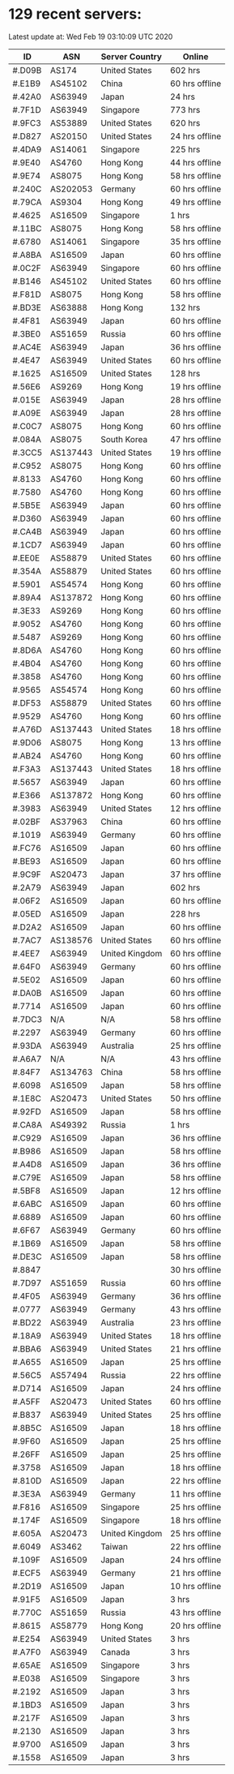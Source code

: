 # 129 recent servers:

Latest update at: Wed Feb 19 03:10:09 UTC 2020

| ID | ASN | Server Country | Online |
| -- | --- | -------------- | ------ |
| #.D09B | AS174 | United States | 602 hrs |
| #.E1B9 | AS45102 | China | 60 hrs offline |
| #.42A0 | AS63949 | Japan | 24 hrs |
| #.7F1D | AS63949 | Singapore | 773 hrs |
| #.9FC3 | AS53889 | United States | 620 hrs |
| #.D827 | AS20150 | United States | 24 hrs offline |
| #.4DA9 | AS14061 | Singapore | 225 hrs |
| #.9E40 | AS4760 | Hong Kong | 44 hrs offline |
| #.9E74 | AS8075 | Hong Kong | 58 hrs offline |
| #.240C | AS202053 | Germany | 60 hrs offline |
| #.79CA | AS9304 | Hong Kong | 49 hrs offline |
| #.4625 | AS16509 | Singapore | 1 hrs |
| #.11BC | AS8075 | Hong Kong | 58 hrs offline |
| #.6780 | AS14061 | Singapore | 35 hrs offline |
| #.A8BA | AS16509 | Japan | 60 hrs offline |
| #.0C2F | AS63949 | Singapore | 60 hrs offline |
| #.B146 | AS45102 | United States | 60 hrs offline |
| #.F81D | AS8075 | Hong Kong | 58 hrs offline |
| #.BD3E | AS63888 | Hong Kong | 132 hrs |
| #.4F81 | AS63949 | Japan | 60 hrs offline |
| #.3BE0 | AS51659 | Russia | 60 hrs offline |
| #.AC4E | AS63949 | Japan | 36 hrs offline |
| #.4E47 | AS63949 | United States | 60 hrs offline |
| #.1625 | AS16509 | United States | 128 hrs |
| #.56E6 | AS9269 | Hong Kong | 19 hrs offline |
| #.015E | AS63949 | Japan | 28 hrs offline |
| #.A09E | AS63949 | Japan | 28 hrs offline |
| #.C0C7 | AS8075 | Hong Kong | 60 hrs offline |
| #.084A | AS8075 | South Korea | 47 hrs offline |
| #.3CC5 | AS137443 | United States | 19 hrs offline |
| #.C952 | AS8075 | Hong Kong | 60 hrs offline |
| #.8133 | AS4760 | Hong Kong | 60 hrs offline |
| #.7580 | AS4760 | Hong Kong | 60 hrs offline |
| #.5B5E | AS63949 | Japan | 60 hrs offline |
| #.D360 | AS63949 | Japan | 60 hrs offline |
| #.CA4B | AS63949 | Japan | 60 hrs offline |
| #.1CD7 | AS63949 | Japan | 60 hrs offline |
| #.EE0E | AS58879 | United States | 60 hrs offline |
| #.354A | AS58879 | United States | 60 hrs offline |
| #.5901 | AS54574 | Hong Kong | 60 hrs offline |
| #.89A4 | AS137872 | Hong Kong | 60 hrs offline |
| #.3E33 | AS9269 | Hong Kong | 60 hrs offline |
| #.9052 | AS4760 | Hong Kong | 60 hrs offline |
| #.5487 | AS9269 | Hong Kong | 60 hrs offline |
| #.8D6A | AS4760 | Hong Kong | 60 hrs offline |
| #.4B04 | AS4760 | Hong Kong | 60 hrs offline |
| #.3858 | AS4760 | Hong Kong | 60 hrs offline |
| #.9565 | AS54574 | Hong Kong | 60 hrs offline |
| #.DF53 | AS58879 | United States | 60 hrs offline |
| #.9529 | AS4760 | Hong Kong | 60 hrs offline |
| #.A76D | AS137443 | United States | 18 hrs offline |
| #.9D06 | AS8075 | Hong Kong | 13 hrs offline |
| #.AB24 | AS4760 | Hong Kong | 60 hrs offline |
| #.F3A3 | AS137443 | United States | 18 hrs offline |
| #.5657 | AS63949 | Japan | 60 hrs offline |
| #.E366 | AS137872 | Hong Kong | 60 hrs offline |
| #.3983 | AS63949 | United States | 12 hrs offline |
| #.02BF | AS37963 | China | 60 hrs offline |
| #.1019 | AS63949 | Germany | 60 hrs offline |
| #.FC76 | AS16509 | Japan | 60 hrs offline |
| #.BE93 | AS16509 | Japan | 60 hrs offline |
| #.9C9F | AS20473 | Japan | 37 hrs offline |
| #.2A79 | AS63949 | Japan | 602 hrs |
| #.06F2 | AS16509 | Japan | 60 hrs offline |
| #.05ED | AS16509 | Japan | 228 hrs |
| #.D2A2 | AS16509 | Japan | 60 hrs offline |
| #.7AC7 | AS138576 | United States | 60 hrs offline |
| #.4EE7 | AS63949 | United Kingdom | 60 hrs offline |
| #.64F0 | AS63949 | Germany | 60 hrs offline |
| #.5E02 | AS16509 | Japan | 60 hrs offline |
| #.DA0B | AS16509 | Japan | 60 hrs offline |
| #.7714 | AS16509 | Japan | 60 hrs offline |
| #.7DC3 | N/A | N/A | 58 hrs offline |
| #.2297 | AS63949 | Germany | 60 hrs offline |
| #.93DA | AS63949 | Australia | 25 hrs offline |
| #.A6A7 | N/A | N/A | 43 hrs offline |
| #.84F7 | AS134763 | China | 58 hrs offline |
| #.6098 | AS16509 | Japan | 58 hrs offline |
| #.1E8C | AS20473 | United States | 50 hrs offline |
| #.92FD | AS16509 | Japan | 58 hrs offline |
| #.CA8A | AS49392 | Russia | 1 hrs |
| #.C929 | AS16509 | Japan | 36 hrs offline |
| #.B986 | AS16509 | Japan | 58 hrs offline |
| #.A4D8 | AS16509 | Japan | 36 hrs offline |
| #.C79E | AS16509 | Japan | 58 hrs offline |
| #.5BF8 | AS16509 | Japan | 12 hrs offline |
| #.6ABC | AS16509 | Japan | 60 hrs offline |
| #.6889 | AS16509 | Japan | 60 hrs offline |
| #.6F67 | AS63949 | Germany | 60 hrs offline |
| #.1B69 | AS16509 | Japan | 58 hrs offline |
| #.DE3C | AS16509 | Japan | 58 hrs offline |
| #.8847 |  |  | 30 hrs offline |
| #.7D97 | AS51659 | Russia | 60 hrs offline |
| #.4F05 | AS63949 | Germany | 36 hrs offline |
| #.0777 | AS63949 | Germany | 43 hrs offline |
| #.BD22 | AS63949 | Australia | 23 hrs offline |
| #.18A9 | AS63949 | United States | 18 hrs offline |
| #.BBA6 | AS63949 | United States | 21 hrs offline |
| #.A655 | AS16509 | Japan | 25 hrs offline |
| #.56C5 | AS57494 | Russia | 22 hrs offline |
| #.D714 | AS16509 | Japan | 24 hrs offline |
| #.A5FF | AS20473 | United States | 60 hrs offline |
| #.B837 | AS63949 | United States | 25 hrs offline |
| #.8B5C | AS16509 | Japan | 18 hrs offline |
| #.9F60 | AS16509 | Japan | 25 hrs offline |
| #.26FF | AS16509 | Japan | 25 hrs offline |
| #.3758 | AS16509 | Japan | 18 hrs offline |
| #.810D | AS16509 | Japan | 22 hrs offline |
| #.3E3A | AS63949 | Germany | 11 hrs offline |
| #.F816 | AS16509 | Singapore | 25 hrs offline |
| #.174F | AS16509 | Singapore | 18 hrs offline |
| #.605A | AS20473 | United Kingdom | 25 hrs offline |
| #.6049 | AS3462 | Taiwan | 22 hrs offline |
| #.109F | AS16509 | Japan | 24 hrs offline |
| #.ECF5 | AS63949 | Germany | 21 hrs offline |
| #.2D19 | AS16509 | Japan | 10 hrs offline |
| #.91F5 | AS16509 | Japan | 3 hrs |
| #.770C | AS51659 | Russia | 43 hrs offline |
| #.8615 | AS58779 | Hong Kong | 20 hrs offline |
| #.E254 | AS63949 | United States | 3 hrs |
| #.A7F0 | AS63949 | Canada | 3 hrs |
| #.65AE | AS16509 | Singapore | 3 hrs |
| #.E038 | AS16509 | Singapore | 3 hrs |
| #.2192 | AS16509 | Japan | 3 hrs |
| #.1BD3 | AS16509 | Japan | 3 hrs |
| #.217F | AS16509 | Japan | 3 hrs |
| #.2130 | AS16509 | Japan | 3 hrs |
| #.9700 | AS16509 | Japan | 3 hrs |
| #.1558 | AS16509 | Japan | 3 hrs |


